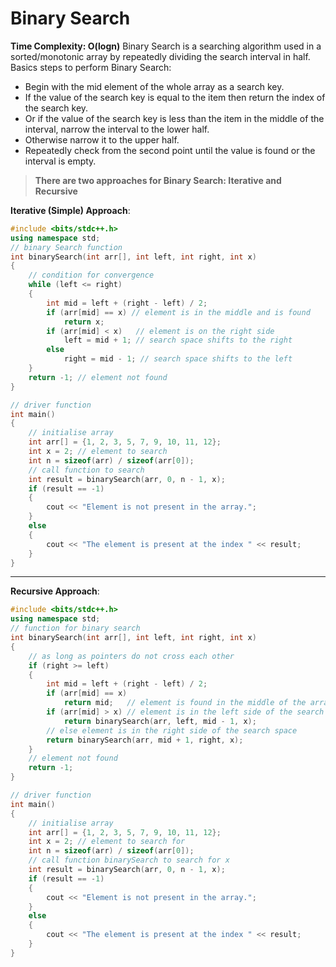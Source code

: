 # Binary Search
**Time Complexity: O(logn)**
Binary Search is a searching algorithm used in a sorted/monotonic array by repeatedly dividing the search interval in half.
Basics steps to perform Binary Search:
* Begin with the mid element of the whole array as a search key.
* If the value of the search key is equal to the item then return the index of the search key.
* Or if the value of the search key is less than the item in the middle of the interval, narrow the interval to the lower half.
* Otherwise narrow it to the upper half.
* Repeatedly check from the second point until the value is found or the interval is empty.
> **There are two approaches for Binary Search: Iterative and Recursive**

**Iterative (Simple) Approach**:
```cpp
#include <bits/stdc++.h>
using namespace std;
// binary Search function
int binarySearch(int arr[], int left, int right, int x)
{
    // condition for convergence
    while (left <= right)
    {
        int mid = left + (right - left) / 2;
        if (arr[mid] == x) // element is in the middle and is found
            return x;
        if (arr[mid] < x)   // element is on the right side
            left = mid + 1; // search space shifts to the right
        else
            right = mid - 1; // search space shifts to the left
    }
    return -1; // element not found
}

// driver function
int main()
{
    // initialise array
    int arr[] = {1, 2, 3, 5, 7, 9, 10, 11, 12};
    int x = 2; // element to search
    int n = sizeof(arr) / sizeof(arr[0]);
    // call function to search
    int result = binarySearch(arr, 0, n - 1, x);
    if (result == -1)
    {
        cout << "Element is not present in the array.";
    }
    else
    {
        cout << "The element is present at the index " << result;
    }
}
```
---
**Recursive Approach**:
```cpp
#include <bits/stdc++.h>
using namespace std;
// function for binary search
int binarySearch(int arr[], int left, int right, int x)
{
    // as long as pointers do not cross each other
    if (right >= left)
    {
        int mid = left + (right - left) / 2;
        if (arr[mid] == x)
            return mid;   // element is found in the middle of the array
        if (arr[mid] > x) // element is in the left side of the search space
            return binarySearch(arr, left, mid - 1, x);
        // else element is in the right side of the search space
        return binarySearch(arr, mid + 1, right, x);
    }
    // element not found
    return -1;
}

// driver function
int main()
{
    // initialise array
    int arr[] = {1, 2, 3, 5, 7, 9, 10, 11, 12};
    int x = 2; // element to search for
    int n = sizeof(arr) / sizeof(arr[0]);
    // call function binarySearch to search for x
    int result = binarySearch(arr, 0, n - 1, x);
    if (result == -1)
    {
        cout << "Element is not present in the array.";
    }
    else
    {
        cout << "The element is present at the index " << result;
    }
}
```